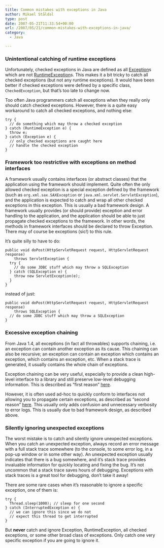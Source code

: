 ```yaml
---
title: Common mistakes with exceptions in Java
author: Mikael Ståldal
type: post
date: 2007-05-21T11:33:54+00:00
url: /2007/05/21/common-mistakes-with-exceptions-in-java/
category:
  - Java

---
```

### Unintentional catching of runtime exceptions

Unfortunately, checked exceptions in Java are defined as all [Exception][1]s which are not [RuntimeException][2]s. This makes it a bit tricky to catch all checked exceptions (but not any runtime exceptions). It would have been better if checked exceptions were defined by a specific class, `CheckedException`, but that&#8217;s too late to change now.

Too often Java programmers catch all exceptions when they really only should catch checked exceptions. However, there is a quite easy workaround to catch all checked exceptions, and nothing else:

```
try {
  // do something which may throw a checked exception
} catch (RuntimeException e) {
  throw e;
} catch (Exception e) {
  // only checked exceptions are caught here
  // handle the checked exception
}

```

### Framework too restrictive with exceptions on method interfaces

A framework usually contains interfaces (or abstract classes) that the application using the framework should implement. Quite often the only allowed checked exception is a special exception defined by the framework (such as `org.xml.sax.SAXException` or `java.xml.servlet.ServletException`), and the application is expected to catch and wrap all other checked exceptions in this exception. This is usually a bad framework design. A framework usually provides (or should provide) exception and error handling to the application, and the application should be able to just propagate checked exceptions to the framework. In other words, the methods in framework interfaces should be declared to throw Exception. There may of course be exceptions (sic!) to this rule.

It&#8217;s quite silly to have to do:

```
public void doPost(HttpServletRequest request, HttpServletRequest response)
    throws ServletException {
  try {
    // do some JDBC stuff which may throw a SQLException
  } catch (SQLException e) {
    throw new ServletException(e);
  }
}

```

instead of just:

```
public void doPost(HttpServletRequest request, HttpServletRequest response)
    throws SQLException {
  // do some JDBC stuff which may throw a SQLException
}

```

### Excessive exception chaining

From Java 1.4, all exceptions (in fact all throwables) supports chaining, i.e. an exception can contain another exception as its cause. This chaining can also be recursive; an exception can contain an exception which contains an exception, which contains an exception, etc. When a stack trace is generated, it usually contains the whole chain of exceptions.

Exception chaining can be very useful, especially to provide a clean high-level interface to a library and still preserve low-level debugging information. This is described as &#8220;first reason&#8221; [here][3].

However, it is often used ad-hoc to quickly conform to interfaces not allowing you to propagate certain exceptions, as described as &#8220;second reason&#8221; [here][3]. This usually only adds confusion and unnecessary verbosity to error logs. This is usually due to bad framework design, as described above.

### Silently ignoring unexpected exceptions

The worst mistake is to catch and silently ignore unexpected exceptions. When you catch an unexpected exception, always record an error message with a full stack trace somewhere (to the console, to some error log, in a pop-up window or in some other way). An unexpected exception usually indicates that there is a bug somewhere, and it&#8217;s stack trace provides invaluable information for quickly locating and fixing the bug. It&#8217;s not uncommon that a stack trace saves hours of debugging. Exceptions with stack traces is a great tool for debugging, don&#8217;t take it away!

There are some rare cases when it&#8217;s reasonable to ignore a specific exception, one of them is:

```
try {
  Thread.sleep(1000); // sleep for one second
} catch (InterruptedException e) {
  // we can ignore this since we do not 
  // expect this thread to get interrupted
}

```

But **never** catch and ignore Exception, RuntimeException, all checked exceptions, or some other broad class of exceptions. Only catch one very specific exception if you are going to ignore it.

 [1]: http://java.sun.com/javase/6/docs/api/java/lang/Exception.html
 [2]: http://java.sun.com/javase/6/docs/api/java/lang/RuntimeException.html
 [3]: http://java.sun.com/javase/6/docs/api/java/lang/Throwable.html